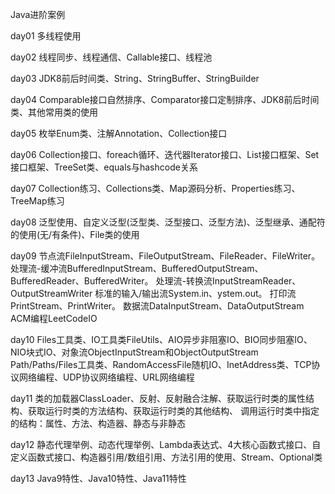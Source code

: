 Java进阶案例

day01 多线程使用

day02 线程同步、线程通信、Callable接口、线程池

day03 JDK8前后时间类、String、StringBuffer、StringBuilder

day04 Comparable接口自然排序、Comparator接口定制排序、JDK8前后时间类、其他常用类的使用

day05 枚举Enum类、注解Annotation、Collection接口

day06 Collection接口、foreach循环、迭代器Iterator接口、List接口框架、Set接口框架、TreeSet类、equals与hashcode关系

day07 Collection练习、Collections类、Map源码分析、Properties练习、TreeMap练习

day08 泛型使用、自定义泛型(泛型类、泛型接口、泛型方法)、泛型继承、通配符的使用(无/有条件)、File类的使用

day09 节点流FileInputStream、FileOutputStream、FileReader、FileWriter。
      处理流-缓冲流BufferedInputStream、BufferedOutputStream、BufferedReader、BufferedWriter。
      处理流-转换流InputStreamReader、OutputStreamWriter
      标准的输入/输出流System.in、ystem.out。
      打印流PrintStream、PrintWriter。
      数据流DataInputStream、DataOutputStream
      ACM编程LeetCodeIO

day10 Files工具类、IO工具类FileUtils、AIO异步非阻塞IO、BIO同步阻塞IO、NIO块式IO、对象流ObjectInputStream和ObjectOutputStream
      Path/Paths/Files工具类、RandomAccessFile随机IO、InetAddress类、TCP协议网络编程、UDP协议网络编程、URL网络编程

day11 类的加载器ClassLoader、反射、反射融合注解、获取运行时类的属性结构、获取运行时类的方法结构、获取运行时类的其他结构、
      调用运行时类中指定的结构：属性、方法、构造器、静态与非静态

day12 静态代理举例、动态代理举例、Lambda表达式、4大核心函数式接口、自定义函数式接口、构造器引用/数组引用、方法引用的使用、Stream、Optional类

day13 Java9特性、Java10特性、Java11特性

